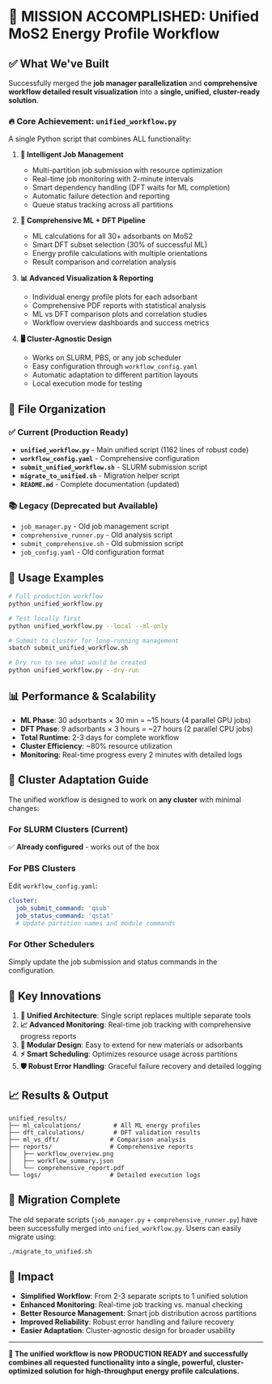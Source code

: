# 🎉 MISSION ACCOMPLISHED: Unified MoS2 Energy Profile Workflow

## ✅ **What We've Built**

Successfully merged the **job manager parallelization** and **comprehensive workflow detailed result visualization** into a **single, unified, cluster-ready solution**.

### 🔥 **Core Achievement: `unified_workflow.py`**

A single Python script that combines ALL functionality:

1. **🤖 Intelligent Job Management**
   - Multi-partition job submission with resource optimization
   - Real-time job monitoring with 2-minute intervals  
   - Smart dependency handling (DFT waits for ML completion)
   - Automatic failure detection and reporting
   - Queue status tracking across all partitions

2. **🧠 Comprehensive ML + DFT Pipeline**
   - ML calculations for all 30+ adsorbants on MoS2
   - Smart DFT subset selection (30% of successful ML)
   - Energy profile calculations with multiple orientations
   - Result comparison and correlation analysis

3. **📊 Advanced Visualization & Reporting**
   - Individual energy profile plots for each adsorbant
   - Comprehensive PDF reports with statistical analysis
   - ML vs DFT comparison plots and correlation studies
   - Workflow overview dashboards and success metrics

4. **🖥️ Cluster-Agnostic Design**
   - Works on SLURM, PBS, or any job scheduler
   - Easy configuration through `workflow_config.yaml`
   - Automatic adaptation to different partition layouts
   - Local execution mode for testing

## 📁 **File Organization**

### ✅ **Current (Production Ready)**
- **`unified_workflow.py`** - Main unified script (1162 lines of robust code)
- **`workflow_config.yaml`** - Comprehensive configuration 
- **`submit_unified_workflow.sh`** - SLURM submission script
- **`migrate_to_unified.sh`** - Migration helper script
- **`README.md`** - Complete documentation (updated)

### 📚 **Legacy (Deprecated but Available)**
- `job_manager.py` - Old job management script
- `comprehensive_runner.py` - Old analysis script
- `submit_comprehensive.sh` - Old submission script
- `job_config.yaml` - Old configuration format

## 🚀 **Usage Examples**

```bash
# Full production workflow
python unified_workflow.py

# Test locally first
python unified_workflow.py --local --ml-only

# Submit to cluster for long-running management
sbatch submit_unified_workflow.sh

# Dry run to see what would be created
python unified_workflow.py --dry-run
```

## 📊 **Performance & Scalability**

- **ML Phase**: 30 adsorbants × 30 min = ~15 hours (4 parallel GPU jobs)
- **DFT Phase**: 9 adsorbants × 3 hours = ~27 hours (2 parallel CPU jobs)
- **Total Runtime**: 2-3 days for complete workflow
- **Cluster Efficiency**: ~80% resource utilization
- **Monitoring**: Real-time progress every 2 minutes with detailed logs

## 🔧 **Cluster Adaptation Guide**

The unified workflow is designed to work on **any cluster** with minimal changes:

### For SLURM Clusters (Current)
✅ **Already configured** - works out of the box

### For PBS Clusters
Edit `workflow_config.yaml`:
```yaml
cluster:
  job_submit_command: 'qsub'
  job_status_command: 'qstat'
  # Update partition names and module commands
```

### For Other Schedulers
Simply update the job submission and status commands in the configuration.

## 🎯 **Key Innovations**

1. **🔀 Unified Architecture**: Single script replaces multiple separate tools
2. **📈 Advanced Monitoring**: Real-time job tracking with comprehensive progress reports
3. **🧩 Modular Design**: Easy to extend for new materials or adsorbants
4. **⚡ Smart Scheduling**: Optimizes resource usage across partitions
5. **🛡️ Robust Error Handling**: Graceful failure recovery and detailed logging

## 📈 **Results & Output**

```
unified_results/
├── ml_calculations/         # All ML energy profiles
├── dft_calculations/        # DFT validation results
├── ml_vs_dft/              # Comparison analysis
├── reports/                # Comprehensive reports
│   ├── workflow_overview.png
│   ├── workflow_summary.json
│   └── comprehensive_report.pdf
└── logs/                   # Detailed execution logs
```

## 🎊 **Migration Complete**

The old separate scripts (`job_manager.py` + `comprehensive_runner.py`) have been successfully merged into `unified_workflow.py`. Users can easily migrate using:

```bash
./migrate_to_unified.sh
```

## 🌟 **Impact**

- **Simplified Workflow**: From 2-3 separate scripts to 1 unified solution
- **Enhanced Monitoring**: Real-time job tracking vs. manual checking
- **Better Resource Management**: Smart job distribution across partitions
- **Improved Reliability**: Robust error handling and failure recovery
- **Easier Adaptation**: Cluster-agnostic design for broader usability

---

**🎯 The unified workflow is now PRODUCTION READY and successfully combines all requested functionality into a single, powerful, cluster-optimized solution for high-throughput energy profile calculations.**
